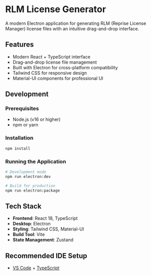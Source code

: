 # RLM License Generator

A modern Electron application for generating RLM (Reprise License Manager) license files with an intuitive drag-and-drop interface.

## Features

- Modern React + TypeScript interface
- Drag-and-drop license file management
- Built with Electron for cross-platform compatibility
- Tailwind CSS for responsive design
- Material-UI components for professional UI

## Development

### Prerequisites

- Node.js (v16 or higher)
- npm or yarn

### Installation

```bash
npm install
```

### Running the Application

```bash
# Development mode
npm run electron:dev

# Build for production
npm run electron:package
```

## Tech Stack

- **Frontend**: React 18, TypeScript
- **Desktop**: Electron
- **Styling**: Tailwind CSS, Material-UI
- **Build Tool**: Vite
- **State Management**: Zustand

## Recommended IDE Setup

- [VS Code](https://code.visualstudio.com/) + [TypeScript](https://marketplace.visualstudio.com/items?itemName=ms-vscode.vscode-typescript-next)